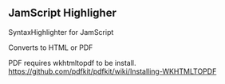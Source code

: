 JamScript Highligher
--------------------

SyntaxHighlighter for JamScript

Converts to HTML or PDF

PDF requires wkhtmltopdf to be install.
https://github.com/pdfkit/pdfkit/wiki/Installing-WKHTMLTOPDF